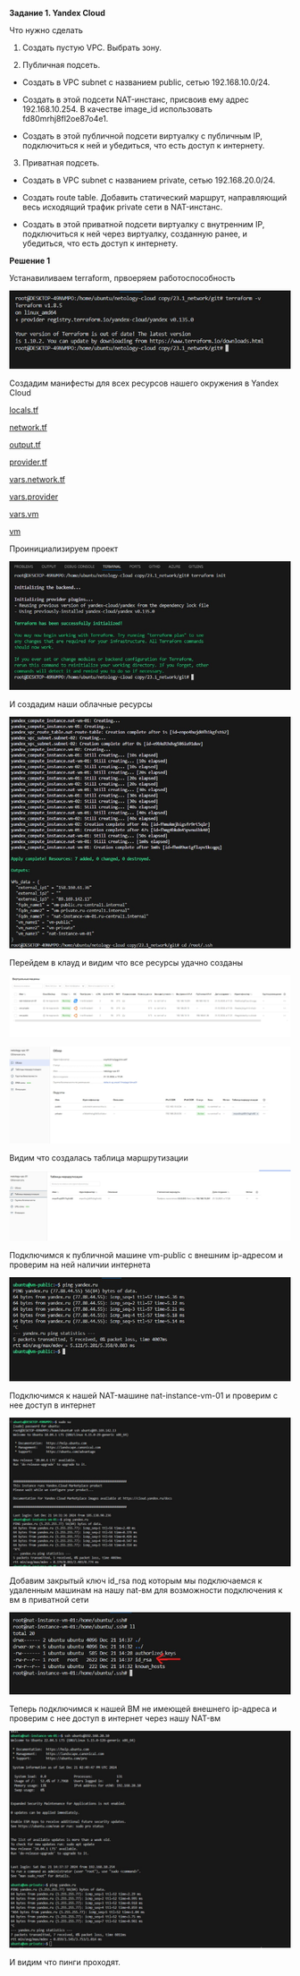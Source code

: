 **Задание 1. Yandex Cloud**

Что нужно сделать

1. Создать пустую VPC. Выбрать зону.

2. Публичная подсеть.

 - Создать в VPC subnet с названием public, сетью 192.168.10.0/24.

 - Создать в этой подсети NAT-инстанс, присвоив ему адрес 192.168.10.254. В качестве image_id использовать fd80mrhj8fl2oe87o4e1.

 - Создать в этой публичной подсети виртуалку с публичным IP, подключиться к ней и убедиться, что есть доступ к интернету.

3. Приватная подсеть.

- Создать в VPC subnet с названием private, сетью 192.168.20.0/24.

- Создать route table. Добавить статический маршрут, направляющий весь исходящий трафик private сети в NAT-инстанс.

- Создать в этой приватной подсети виртуалку с внутренним IP, подключиться к ней через виртуалку, созданную ранее, и убедиться, что есть доступ к интернету.

  

**Решение 1**

Устанавиливаем terraform, првоеряем работоспособность

![Image alt](https://github.com/mezhibo/devops2301/blob/3677544c46fe367a18d1470abd0703920ec9446a/IMG/1.jpg)

Создадим манифесты для всех ресурсов нашего окружения в Yandex Cloud


[locals.tf](https://github.com/mezhibo/devops2301/blob/f9674074e802b20e1a52436ce2930ac669af053c/IMG/locals.tf)

[network.tf](https://github.com/mezhibo/devops2301/blob/f9674074e802b20e1a52436ce2930ac669af053c/IMG/network.tf)

[output.tf](https://github.com/mezhibo/devops2301/blob/f9674074e802b20e1a52436ce2930ac669af053c/IMG/output.tf)

[provider.tf](https://github.com/mezhibo/devops2301/blob/f9674074e802b20e1a52436ce2930ac669af053c/IMG/provider.tf)

[vars.network.tf](https://github.com/mezhibo/devops2301/blob/f9674074e802b20e1a52436ce2930ac669af053c/IMG/vars.network.tf)

[vars.provider](https://github.com/mezhibo/devops2301/blob/f9674074e802b20e1a52436ce2930ac669af053c/IMG/vars.provider.tf)

[vars.vm](https://github.com/mezhibo/devops2301/blob/f9674074e802b20e1a52436ce2930ac669af053c/IMG/vars.vm.tf)

[vm](https://github.com/mezhibo/devops2301/blob/f9674074e802b20e1a52436ce2930ac669af053c/IMG/vm.tf)


Проинициализируем проект

![Image alt](https://github.com/mezhibo/devops2301/blob/f9674074e802b20e1a52436ce2930ac669af053c/IMG/2.jpg)


И создадим наши облачные ресурсы

![Image alt](https://github.com/mezhibo/devops2301/blob/f9674074e802b20e1a52436ce2930ac669af053c/IMG/3.jpg)

Перейдем в клауд и видим что все ресурсы удачно созданы


![Image alt](https://github.com/mezhibo/devops2301/blob/f9674074e802b20e1a52436ce2930ac669af053c/IMG/4.jpg)


![Image alt](https://github.com/mezhibo/devops2301/blob/f9674074e802b20e1a52436ce2930ac669af053c/IMG/5.jpg)



Видим что создалась таблица маршрутизации


![Image alt](https://github.com/mezhibo/devops2301/blob/f9674074e802b20e1a52436ce2930ac669af053c/IMG/6.jpg)


Подключимся к публичной машине vm-public с внешним ip-адресом и проверим на ней наличии интернета


![Image alt](https://github.com/mezhibo/devops2301/blob/f9674074e802b20e1a52436ce2930ac669af053c/IMG/7.jpg)


Подключимся к нашей NAT-машине nat-instance-vm-01 и проверим с нее доступ в интернет


![Image alt](https://github.com/mezhibo/devops2301/blob/f9674074e802b20e1a52436ce2930ac669af053c/IMG/8.jpg)


Добавим закрытый ключ id_rsa под которым мы подключаемся к удаленным машинам на нашу nat-вм для возможности подключения к вм в приватной сети


![Image alt](https://github.com/mezhibo/devops2301/blob/f9674074e802b20e1a52436ce2930ac669af053c/IMG/9.jpg)


Теперь подключимся к нашей ВМ не имеющей внешнего ip-адреса и проверим с нее доступ в интернет через нашу NAT-вм



![Image alt](https://github.com/mezhibo/devops2301/blob/f9674074e802b20e1a52436ce2930ac669af053c/IMG/10.jpg)


И видим что пинги проходят.





